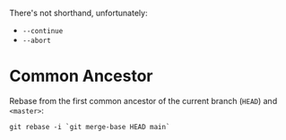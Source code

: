 There's not shorthand, unfortunately:

- `--continue`
- `--abort`

# Common Ancestor

Rebase from the first common ancestor of the current branch (`HEAD`) and `<master>`:

```
git rebase -i `git merge-base HEAD main`
```
